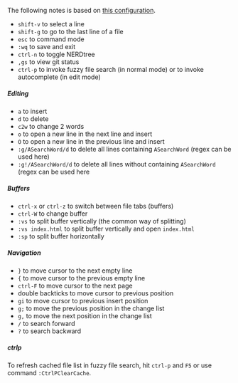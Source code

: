 The following notes is based on [this configuration](https://github.com/alexhokl/.vim/blob/master/vimrc).

- `shift-v` to select a line
- `shift-g` to go to the last line of a file
- `esc` to command mode
- `:wq` to save and exit
- `ctrl-n` to toggle NERDtree
- `,gs` to view git status
- `ctrl-p` to invoke fuzzy file search (in normal mode) or to invoke autocomplete (in edit mode)

##### Editing

- `a` to insert
- `d` to delete
- `c2w` to change 2 words
- `o` to open a new line in the next line and insert
- `O` to open a new line in the previous line and insert
- `:g/ASearchWord/d` to delete all lines containing `ASearchWord` (regex can be
    used here)
- `:g!/ASearchWord/d` to delete all lines without containing `ASearchWord` (regex can
    be used here

##### Buffers

- `ctrl-x` or `ctrl-z` to switch between file tabs (buffers)
- `ctrl-W` to change buffer
- `:vs` to split buffer vertically (the common way of splitting)
- `:vs index.html` to split buffer vertically and open `index.html`
- `:sp` to split buffer horizontally

##### Navigation

- `}` to move cursor to the next empty line
- `{` to move cursor to the previous empty line
- `ctrl-F` to move cursor to the next page
- double backticks to move cursor to previous position
- `gi` to move cursor to previous insert position
- `g;` to move the previous position in the change list
- `g,` to move the next position in the change list
- `/` to search forward
- `?` to search backward


##### ctrlp

To refresh cached file list in fuzzy file search, hit `ctrl-p` and `F5` or use
command `:CtrlPClearCache`.
